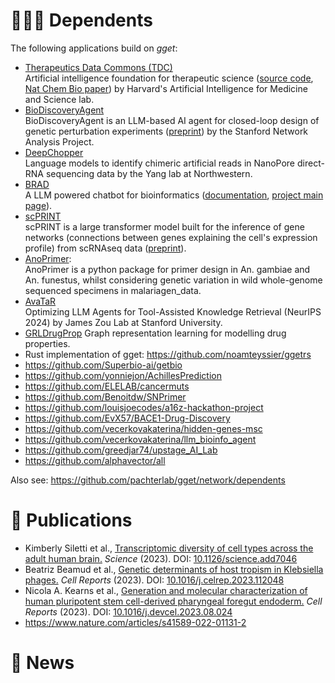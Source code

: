 # 🧑‍🤝‍🧑 Dependents
The following applications build on *gget*:
- [Therapeutics Data Commons (TDC)](https://tdcommons.ai/)  
  Artificial intelligence foundation for therapeutic science ([source code](https://github.com/mims-harvard/TDC), [Nat Chem Bio paper](https://www.nature.com/articles/s41589-022-01131-2)) by 
Harvard's Artificial Intelligence for Medicine and Science lab.
- [BioDiscoveryAgent](https://github.com/snap-stanford/BioDiscoveryAgent)  
  BioDiscoveryAgent is an LLM-based AI agent for closed-loop design of genetic perturbation experiments ([preprint](https://arxiv.org/abs/2405.17631)) by the Stanford Network Analysis Project.
- [DeepChopper](https://ylab-hi.github.io/DeepChopper/)  
  Language models to identify chimeric artificial reads in NanoPore direct-RNA sequencing data by the Yang lab at Northwestern.
- [BRAD](https://github.com/Jpickard1/BRAD)  
  A LLM powered chatbot for bioinformatics ([documentation](https://brad-bioinformatics-retrieval-augmented-data.readthedocs.io/en/latest/index.html), [project main page](https://brad-bioinformatics-retrieval-augmented-data.readthedocs.io/_/downloads/en/latest/pdf/)).
- [scPRINT](https://www.jkobject.com/scPRINT/)  
  scPRINT is a large transformer model built for the inference of gene networks (connections between genes explaining the cell's expression profile) from scRNAseq data ([preprint](https://www.biorxiv.org/content/10.1101/2024.07.29.605556v1)).
- [AnoPrimer](https://sanjaynagi.github.io/AnoPrimer/landing-page.html):  
  AnoPrimer is a python package for primer design in An. gambiae and An. funestus, whilst considering genetic variation in wild whole-genome sequenced specimens in malariagen_data.
- [AvaTaR](https://github.com/zou-group/avatar)  
  Optimizing LLM Agents for Tool-Assisted Knowledge Retrieval (NeurIPS 2024) by James Zou Lab at Stanford University.
- [GRLDrugProp](https://github.com/Madscba/GRLDrugProp)
  Graph representation learning for modelling drug properties.
- Rust implementation of gget: https://github.com/noamteyssier/ggetrs
- https://github.com/Superbio-ai/getbio
- https://github.com/yonniejon/AchillesPrediction
- https://github.com/ELELAB/cancermuts
- https://github.com/Benoitdw/SNPrimer
- https://github.com/louisjoecodes/a16z-hackathon-project
- https://github.com/EvX57/BACE1-Drug-Discovery
- https://github.com/vecerkovakaterina/hidden-genes-msc
- https://github.com/vecerkovakaterina/llm_bioinfo_agent
- https://github.com/greedjar74/upstage_AI_Lab
- https://github.com/alphavector/all

Also see: https://github.com/pachterlab/gget/network/dependents
 
# 📃 Publications
- Kimberly Siletti et al., [Transcriptomic diversity of cell types across the adult human brain.](https://doi.org/10.1126/science.add7046) *Science* (2023). DOI: [10.1126/science.add7046](https://doi.org/10.1126/science.add7046)
- Beatriz Beamud et al., [Genetic determinants of host tropism in Klebsiella phages.](https://doi.org/10.1016/j.celrep.2023.112048) *Cell Reports* (2023). DOI: [10.1016/j.celrep.2023.112048](https://doi.org/10.1016/j.celrep.2023.112048)
- Nicola A. Kearns et al., [Generation and molecular characterization of human pluripotent stem cell-derived pharyngeal foregut endoderm.](https://doi.org/10.1016/j.devcel.2023.08.024) *Cell Reports* (2023). DOI: [10.1016/j.devcel.2023.08.024](https://doi.org/10.1016/j.devcel.2023.08.024)
- https://www.nature.com/articles/s41589-022-01131-2

# 📰 News
